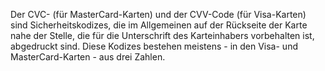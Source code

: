 Der CVC- (für MasterCard-Karten) und der CVV-Code (für Visa-Karten) sind Sicherheitskodizes, die im Allgemeinen auf der Rückseite der Karte nahe der Stelle, die für die Unterschrift des Karteinhabers vorbehalten ist, abgedruckt sind. Diese Kodizes bestehen meistens - in den Visa- und MasterCard-Karten - aus drei Zahlen.
